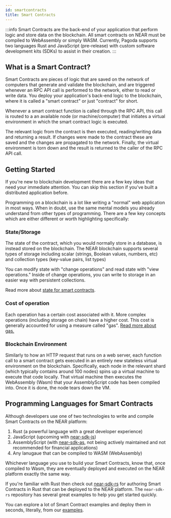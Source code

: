 ```yaml
---
id: smartcontracts
title: Smart Contracts
---
```


:::info
Smart Contracts are the back-end of your application that perform logic and store data on the blockchain. All smart contracts on NEAR must be compiled to WebAssembly or simply WASM. Currently, Pagoda supports two languages Rust and JavaScript (pre-release) with custom software development kits (SDKs) to assist in their creation.
:::

## What is a Smart Contract?

Smart Contracts are pieces of logic that are saved on the network of computers that generate and validate the blockchain, and are triggered whenever an RPC API call is performed to the network, either to read or write data. You deploy your application's back-end logic to the blockchain, where it is called a "smart contract" or just "contract" for short. 

Whenever a smart contract function is called through the RPC API, this call is routed to a an available node (or machine/computer) that initiates a virtual environment in which the smart contract logic is executed. 

The relevant logic from the contract is then executed, reading/writing data and returning a result. If changes were made to the contract these are saved and the changes are propagated to the network. Finally, the virtual environment is torn down and the result is returned to the caller of the RPC API call.

## Getting Started

If you're new to blockchain development there are a few key ideas that need your immediate attention. You can skip this section if you've built a distributed application before.

Programming on a blockchain is a lot like writing a "normal" web application in most ways. When in doubt, use the same mental models you already understand from other types of programming. There are a few key concepts which are either different or worth highlighting specifically:

### State/Storage

The state of the contract, which you would normally store in a database, is instead stored on the blockchain. The NEAR blockchain supports several types of storage including scalar (strings, Boolean values, numbers, etc) and collection types (key-value pairs, list types)

You can modify state with "change operations" and read state with "view operations." Inside of change operations, you can write to storage in an easier way with persistent collections.

Read more about [state for smart contracts](./state.md).

### Cost of operation

Each operation has a certain cost associated with it. More complex operations (including storage on chain) have a higher cost. This cost is generally accounted for using a measure called "gas". [Read more about gas.](../transactions/gas.md)

### Blockchain Environment

Similarly to how an HTTP request that runs on a web server, each function call to a smart contract gets executed in an entirely new stateless virtual environment on the blockchain. Specifically, each node in the relevant shard (which typically contains around 100 nodes) spins up a virtual machine to execute that code locally. That virtual machine then executes the WebAssembly (Wasm) that your AssemblyScript code has been compiled into. Once it is done, the node tears down the VM.

## Programming Languages for Smart Contracts

Although developers use one of two technologies to write and compile Smart Contracts on the NEAR platform:

1. Rust (a powerful language with a great developer experience)
2. JavaScript (upcoming with [near-sdk-js](https://github.com/near/near-sdk-js))
3. AssemblyScript (with [near-sdk-as](https://github.com/near/near-sdk-as), not being actively maintained and not recommended for financial applications)
4. Any lanugaue that can be compiled to WASM (WebAssembly)

Whichever language you use to build your Smart Contracts, know that, once compiled to Wasm, they are eventually deployed and executed on the NEAR platform exactly the same way.

If you're familiar with Rust then check out [near-sdk-rs](https://github.com/near/near-sdk-rs) for authoring Smart Contracts in Rust that can be deployed to the NEAR platform. The `near-sdk-rs` repository has several great examples to help you get started quickly.

You can explore a lot of Smart Contract examples and deploy them in seconds, literally, from our [examples](http://near.dev/).
